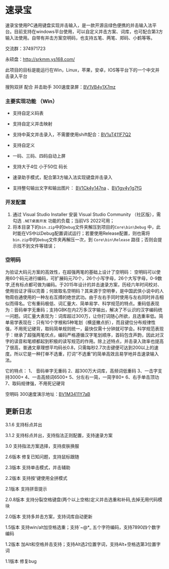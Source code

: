 # 速录宝

速录宝使用PC通用键盘实现并击输入，是一款开源且绿色便携的并击输入法平台。目前支持在windows平台使用，可以自定义并击方案、词库，也可配合第3方输入法使用。自带有并击方案空明码，也支持五笔、两笔、郑码、小鹤等等。

交流群：374971723

永硕盘：http://srkmm.ys168.com/

此项目的目标是能运行在Win，Linux，苹果，安卓，IOS等平台下的一个中文并击录入平台

搜狗双拼 配合 并击助手 300速度录屏：[BV1VB4y1X7mz](https://www.bilibili.com/video/BV1VB4y1X7mz/)



### 主要实现功能 （Win）

- 支持自定义码表

- 支持自定义并击映射

- 支持中英文并击录入，不需要使用shift配合：[BV1uT411F7Q2](https://www.bilibili.com/video/BV1uT411F7Q2/)


- 支持自定义


- 一码、三码、四码自动上屏


- 支持大于4位 小于50位 码长


- 速录助手模式，配合第3方输入法实现键盘并击录入


- 支持整句输出文字和输出图片： [BV1Ck4y147na](https://www.bilibili.com/video/BV1Ck4y147na/) 、[BV1gv4y1g7fG](https://www.bilibili.com/video/BV1gv4y1g7fG/)



### 开发配置

1. 通过 Visual Studio Installer 安装 Visual Studio Community （社区版），需勾选 `.NET桌面开发` 功能的负载；当前VS 2022可用；
2. 将本目录下的`bin.zip`中的`Debug`文件夹解压到项目的`Core\bin\Debug` 中，此时能在VS中以Debug配置调试运行；若要使用Release配置，则也需将`bin.zip`中的`Debug`文件夹再解压一次，到 `Core\bin\Release` 路径；否则会提示找不到文件等错误；



### 空明码


为验证大码元方案的高效性，在超强两笔的基础上设计了空明码： 空明码可以使用60个码元进行编码，可扩展码元70个，26个小写字母，26个大写字母，0-9数字,还有标点都可做为编码。于2015年设计的并击速录方案，历经六年时间校对、使用验证才得以完善；何故取名空明码？其来源于空明拳，是中国武侠小说中的人物周伯通使用的一种左右互搏的绝世武功。由于左右手同时使用与左右同时并击相似而得名。它有重码极低、词汇量大、简单易学、科学规范的特点。重码低表现为：音码单字无重码；支持GBK在内2万多汉字输出，解决了不认识的汉字编码统一问题。词汇量大表现为：词库超过300万，让你打词随心所欲，且选重率低。简单易学表现在：只有10个字根和5种笔划（横竖撇点折），而且键位分布规律性强，不用死记硬背，取码简单规则统一，最快仅需十分钟就可学会。科学规范表现于：继承了超强两笔优点，编码严格遵循汉字笔划顺序，首码包含声韵，因此对汉字的读音和笔顺都起到积极的读写规范的作用。除上述特点，并击录入效率也提高了很高，普通文章理想平均码长0.8，只需每秒2.7次击键便可达到200以上的速度。所以它是一种打单不选重，打词“不选重”的简单高效且易学地并击速录输入法。

它的特点： 1、 音码单字无重码 2、超300万大词库，高频词低重码 3、一击字支持3000+ 4、一击高频词6500+ 5、分左右一简，一简字80+ 6、右手单击顶功 7、取码规律强，不用死记硬背

空明码 300速度演示地址：[BV1M3411Y7aB](https://www.bilibili.com/video/BV1M3411Y7aB/)



## 更新日志

3.1.6 支持标点并出

3.1.2 支持标点并出，支持指法正则配置，支持速录方案

3.0 支持指法方案选择，支持皮肤换服

2.6版本 修复已知问题，支持鼠标跟随

2.3版本 支持单击模式，并击辅助

2.2版本 支持按'键使用全拼模式

2.1版本 支持拼音提示

2.0.8版本 支持分裂空格键盘(两个以上空格)定义并击选重和补码,去掉无用代码模块

2.0版本 支持多并击方案，支持词库自动更新

1.5版本 支持win/alt加空格选重；支持`~@*_ 五个字符编码，支持7890四个数字编码

1.2版本 加Alt和空格并击支持；支持Alt选2位置字词，支持Alt+空格选第3位置字词

1.1版本 修复bug
